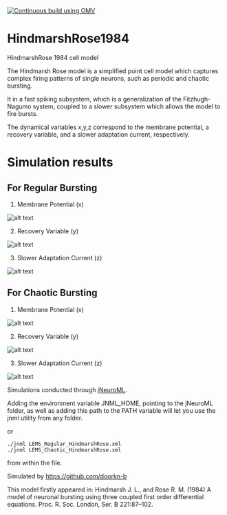 [![Continuous build using OMV](https://github.com/OpenSourceBrain/HindmarshRose1984/actions/workflows/omv-ci.yml/badge.svg)](https://github.com/OpenSourceBrain/HindmarshRose1984/actions/workflows/omv-ci.yml)

HindmarshRose1984
=================

HindmarshRose 1984 cell model

The Hindmarsh Rose model is a simplified point cell model which
captures complex firing patterns of single neurons, such as periodic
and chaotic bursting.

It in a fast spiking subsystem, which is a generalization of the
Fitzhugh-Nagumo system, coupled to a slower subsystem which allows the
model to fire bursts. 

The dynamical variables x,y,z correspond to the membrane potential, a
recovery variable, and a slower adaptation current, respectively.

# Simulation results

## For Regular Bursting

1) Membrane Potential (x)

![alt text](https://github.com/doorkn-b/HindmarshRose1984/blob/master/Sim%20Images/xreg.png)

2) Recovery Variable (y)

![alt text](https://github.com/doorkn-b/HindmarshRose1984/blob/master/Sim%20Images/yreg.png)

3) Slower Adaptation Current (z)

![alt text](https://github.com/doorkn-b/HindmarshRose1984/blob/master/Sim%20Images/zreg.png)


## For Chaotic Bursting

1) Membrane Potential (x)

![alt text](https://github.com/doorkn-b/HindmarshRose1984/blob/master/Sim%20Images/xch.png)

2) Recovery Variable (y)

![alt text](https://github.com/doorkn-b/HindmarshRose1984/blob/master/Sim%20Images/ych.png)

3) Slower Adaptation Current (z)

![alt text](https://github.com/doorkn-b/HindmarshRose1984/blob/master/Sim%20Images/zch.png)

Simulations conducted through [jNeuroML](https://github.com/NeuroML/jNeuroML).

Adding the environment variable JNML_HOME, pointing to the jNeuroML folder, as well as adding this path to the PATH variable will let you use the jnml utility from any folder.

or

```
./jnml LEMS_Regular_HindmarshRose.xml
./jnml LEMS_Chaotic_HindmarshRose.xml
```
from within the file.

Simulated by https://github.com/doorkn-b



This model firstly appeared in:
Hindmarsh J. L., and Rose R. M. (1984) A model of neuronal bursting
using three coupled first order differential equations.  Proc. R. Soc.
London, Ser. B 221:87–102.
